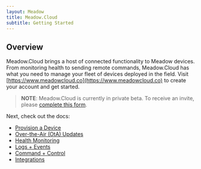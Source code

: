 ```yaml
---
layout: Meadow
title: Meadow.Cloud
subtitle: Getting Started
---
```


## Overview

Meadow.Cloud brings a host of connected functionality to Meadow devices. From monitoring health to sending remote commands, Meadow.Cloud has what you need to manage your fleet of devices deployed in the field. Visit [https://www.meadowcloud.co](https://www.meadowcloud.co) to create your account and get started.

> **NOTE**: Meadow.Cloud is currently in private beta. To receive an invite, please [complete this form](https://forms.gle/BTKt3Q1gqnAA9QDN9).

Next, check out the docs:

* [Provision a Device](Device_Provisioning/)
* [Over-the-Air (OtA) Updates](OtA_Updates/)
* [Health Monitoring](Health_Monitoring/)
* [Logs + Events](Logs_Events/)
* [Command + Control](Command_Control/)
* [Integrations](Integrations/)

